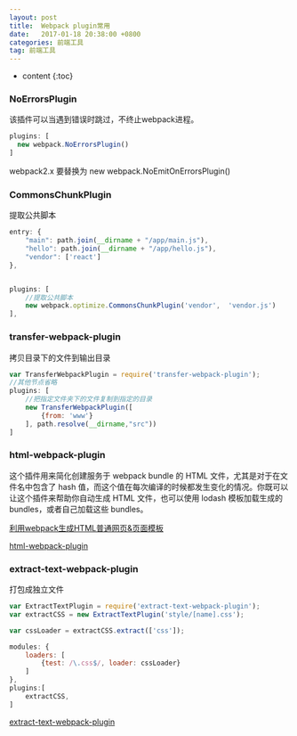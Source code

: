```yaml
---
layout: post
title:  Webpack plugin常用 
date:   2017-01-18 20:38:00 +0800
categories: 前端工具
tag: 前端工具
---
```


* content
{:toc}

### NoErrorsPlugin

该插件可以当遇到错误时跳过，不终止webpack进程。

```js
plugins: [
  new webpack.NoErrorsPlugin()
]
```

webpack2.x 要替换为 new webpack.NoEmitOnErrorsPlugin()

### CommonsChunkPlugin

提取公共脚本

```js
entry: {
	"main": path.join(__dirname + "/app/main.js"),
	"hello": path.join(__dirname + "/app/hello.js"),
	"vendor": ['react']
},


plugins: [
	//提取公共脚本
	new webpack.optimize.CommonsChunkPlugin('vendor',  'vendor.js')
],
```

### transfer-webpack-plugin

拷贝目录下的文件到输出目录

```js
var TransferWebpackPlugin = require('transfer-webpack-plugin');
//其他节点省略    
plugins: [
	//把指定文件夹下的文件复制到指定的目录
	new TransferWebpackPlugin([
		{from: 'www'}
	], path.resolve(__dirname,"src"))
]
```

### html-webpack-plugin

这个插件用来简化创建服务于 webpack bundle 的 HTML 文件，尤其是对于在文件名中包含了 hash 值，而这个值在每次编译的时候都发生变化的情况。你既可以让这个插件来帮助你自动生成 HTML 文件，也可以使用 lodash 模板加载生成的 bundles，或者自己加载这些 bundles。

[利用webpack生成HTML普通网页&页面模板](https://segmentfault.com/a/1190000007126268#articleHeader1)

[html-webpack-plugin](https://www.npmjs.com/package/html-webpack-plugin)

### extract-text-webpack-plugin

打包成独立文件

```js
var ExtractTextPlugin = require('extract-text-webpack-plugin');
var extractCSS = new ExtractTextPlugin('style/[name].css');

var cssLoader = extractCSS.extract(['css']);

modules: {
	loaders: [
		{test: /\.css$/, loader: cssLoader}
	]
},
plugins:[
	extractCSS,
]
```

[extract-text-webpack-plugin](https://www.npmjs.com/package/extract-text-webpack-plugin)